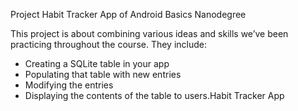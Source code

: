 Project Habit Tracker App of Android Basics Nanodegree

This project is about combining various ideas and skills we’ve been practicing throughout the course. They include:

- Creating a SQLite table in your app
- Populating that table with new entries
- Modifying the entries
- Displaying the contents of the table to users.Habit Tracker App
